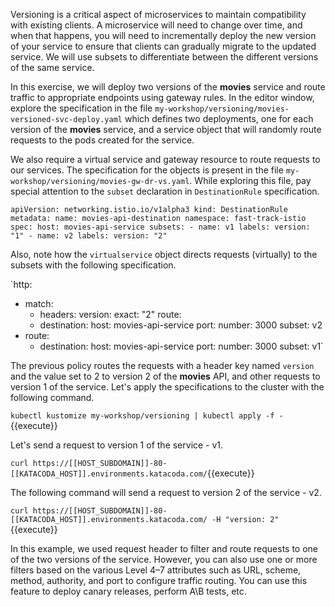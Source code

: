 Versioning is a critical aspect of microservices to maintain compatibility with existing clients. A microservice will need to change over time, and when that happens, you will need to incrementally deploy the new version of your service to ensure that clients can gradually migrate to the updated service. We will use subsets to differentiate between the different versions of the same service.

In this exercise, we will deploy two versions of the **movies** service and route traffic to appropriate endpoints using gateway rules. In the editor window, explore the specification in the file `my-workshop/versioning/movies-versioned-svc-deploy.yaml` which defines two deployments, one for each version of the **movies** service, and a service object that will randomly route requests to the pods created for the service.

We also require a virtual service and gateway resource to route requests to our services. The specification for the objects is present in the file `my-workshop/versioning/movies-gw-dr-vs.yaml`. While exploring this file, pay special attention to the `subset` declaration in `DestinationRule` specification.

`apiVersion: networking.istio.io/v1alpha3
kind: DestinationRule
metadata:
  name: movies-api-destination
  namespace: fast-track-istio
spec:
  host: movies-api-service
  subsets:
    - name: v1
      labels:
        version: "1"
    - name: v2
      labels:
        version: "2"`

Also, note how the `virtualservice` object directs requests (virtually) to the subsets with the following specification.


`http:
- match:
    - headers:
        version:
            exact: "2"
    route:
    - destination:
        host: movies-api-service
        port:
            number: 3000
        subset: v2
- route:
    - destination:
        host: movies-api-service
        port:
            number: 3000
        subset: v1`


The previous policy routes the requests with a header key named `version` and the value set to 2 to version 2 of the **movies** API, and other requests to version 1 of the service. Let's apply the specifications to the cluster with the following command.

`kubectl kustomize my-workshop/versioning | kubectl apply -f -`{{execute}}

Let's send a request to version 1 of the service - v1.

`curl https://[[HOST_SUBDOMAIN]]-80-[[KATACODA_HOST]].environments.katacoda.com/`{{execute}}

The following command will send a request to version 2 of the service - v2.

`curl https://[[HOST_SUBDOMAIN]]-80-[[KATACODA_HOST]].environments.katacoda.com/ -H "version: 2"`{{execute}}

In this example, we used request header to filter and route requests to one of the two versions of the service. However, you can also use one or more filters based on the various Level 4–7 attributes such as URL, scheme, method, authority, and port to configure traffic routing. You can use this feature to deploy canary releases, perform A\B tests, etc.